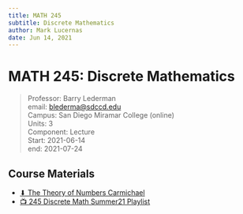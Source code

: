 ```yaml
---
title: MATH 245
subtitle: Discrete Mathematics
author: Mark Lucernas
date: Jun 14, 2021
---
```



# MATH 245: Discrete Mathematics
> Professor: Barry Lederman<br>
> email: blederma@sdccd.edu<br>
> Campus: San Diego Miramar College (online)<br>
> Units: 3<br>
> Component: Lecture<br>
> Start: 2021-06-14<br>
> end: 2021-07-24<br>

## Course Materials

- [⬇ The Theory of Numbers Carmichael](file:../../../files/summer-2021/MATH-245/the_theory_of_numbers_carmichael.pdf)
- [📺 245 Discrete Math Summer21 Playlist](https://www.youtube.com/playlist?list=PLlAdWXOWvotphezE9T5Njqd3li6MPrS5h)
